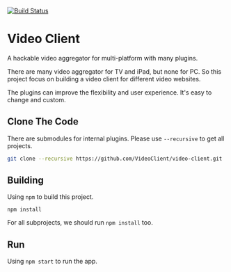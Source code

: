 [![Build Status](https://travis-ci.org/VideoClient/video-client.svg?branch=master)](https://travis-ci.org/VideoClient/video-client)

Video Client
=====================

A hackable video aggregator for multi-platform with many plugins.

There are many video aggregator for TV and iPad, but none for PC. So this project focus on building a video client for different video websites.

The plugins can improve the flexibility and user experience. It's easy to change and custom.

## Clone The Code

There are submodules for internal plugins. Please use `--recursive` to get all projects.

```sh
git clone --recursive https://github.com/VideoClient/video-client.git
```

## Building

Using `npm` to build this project. 

```
npm install
```

For all subprojects, we should run `npm install` too.

## Run

Using `npm start` to run the app.
